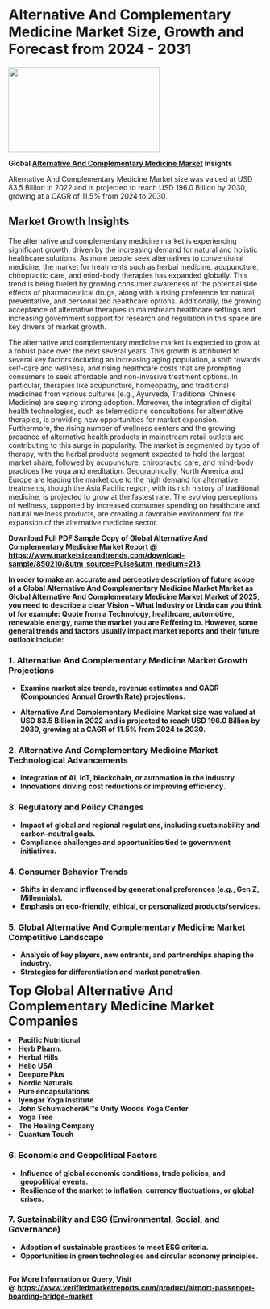 <H1>Alternative And Complementary Medicine Market Size, Growth and Forecast from 2024 - 2031</H1><img class="aligncenter size-medium wp-image-584254" src="https://thirdeyenews.in/wp-content/uploads/2024/09/Global-Market-Research-300x168.jpeg" alt="" width="300" height="168" /><p><strong>Global&nbsp;<a href="https://www.marketsizeandtrends.com/download-sample/850210/&amp;utm_source=Pulse&amp;utm_medium=213">Alternative And Complementary Medicine Market</a> Insights</strong></p><p>Alternative And Complementary Medicine Market size was valued at USD 83.5 Billion in 2022 and is projected to reach USD 196.0 Billion by 2030, growing at a CAGR of 11.5% from 2024 to 2030.</p><p><h2>Market Growth Insights</h2> <p>The alternative and complementary medicine market is experiencing significant growth, driven by the increasing demand for natural and holistic healthcare solutions. As more people seek alternatives to conventional medicine, the market for treatments such as herbal medicine, acupuncture, chiropractic care, and mind-body therapies has expanded globally. This trend is being fueled by growing consumer awareness of the potential side effects of pharmaceutical drugs, along with a rising preference for natural, preventative, and personalized healthcare options. Additionally, the growing acceptance of alternative therapies in mainstream healthcare settings and increasing government support for research and regulation in this space are key drivers of market growth.</p> <p><strong></strong></p> <p>The alternative and complementary medicine market is expected to grow at a robust pace over the next several years. This growth is attributed to several key factors including an increasing aging population, a shift towards self-care and wellness, and rising healthcare costs that are prompting consumers to seek affordable and non-invasive treatment options. In particular, therapies like acupuncture, homeopathy, and traditional medicines from various cultures (e.g., Ayurveda, Traditional Chinese Medicine) are seeing strong adoption. Moreover, the integration of digital health technologies, such as telemedicine consultations for alternative therapies, is providing new opportunities for market expansion. Furthermore, the rising number of wellness centers and the growing presence of alternative health products in mainstream retail outlets are contributing to this surge in popularity. The market is segmented by type of therapy, with the herbal products segment expected to hold the largest market share, followed by acupuncture, chiropractic care, and mind-body practices like yoga and meditation. Geographically, North America and Europe are leading the market due to the high demand for alternative treatments, though the Asia Pacific region, with its rich history of traditional medicine, is projected to grow at the fastest rate. The evolving perceptions of wellness, supported by increased consumer spending on healthcare and natural wellness products, are creating a favorable environment for the expansion of the alternative medicine sector. <p><strong></p><p><span class=""><strong>Download Full PDF Sample Copy of Global Alternative And Complementary Medicine Market Report</strong> @ <a href="https://www.marketsizeandtrends.com/download-sample/850210/&amp;utm_source=Pulse&amp;utm_medium=213" target="_blank">https://www.marketsizeandtrends.com/download-sample/850210/&amp;utm_source=Pulse&amp;utm_medium=213</a></span></p><p>In order to make an accurate and perceptive description of future scope of a Global&nbsp;Alternative And Complementary Medicine Market Market as Global&nbsp;Alternative And Complementary Medicine Market Market of 2025, you need to describe a clear Vision &ndash; What Industry or Linda can you think of for example: Quote from a Technology, healthcare, automotive, renewable energy, name the market you are Reffering to. However, some general trends and factors usually impact market reports and their future outlook include:</p><h3>1.&nbsp;<strong>Alternative And Complementary Medicine Market Growth Projections</strong></h3><ul><li>Examine market size trends, revenue estimates and CAGR (Compounded Annual Growth Rate) projections.</li><li><p>Alternative And Complementary Medicine Market size was valued at USD 83.5 Billion in 2022 and is projected to reach USD 196.0 Billion by 2030, growing at a CAGR of 11.5% from 2024 to 2030.</p></li></ul><h3>2.&nbsp;<strong>Alternative And Complementary Medicine Market Technological Advancements</strong></h3><ul><li>Integration of AI, IoT, blockchain, or automation in the industry.</li><li>Innovations driving cost reductions or improving efficiency.</li></ul><h3>3.&nbsp;<strong>Regulatory and Policy Changes</strong></h3><ul><li>Impact of global and regional regulations, including sustainability and carbon-neutral goals.</li><li>Compliance challenges and opportunities tied to government initiatives.</li></ul><h3>4.&nbsp;<strong>Consumer Behavior Trends</strong></h3><ul><li>Shifts in demand influenced by generational preferences (e.g., Gen Z, Millennials).</li><li>Emphasis on eco-friendly, ethical, or personalized products/services.</li></ul><h3>5.&nbsp;<strong>Global Alternative And Complementary Medicine Market Competitive Landscape</strong></h3><ul><li>Analysis of key players, new entrants, and partnerships shaping the industry.</li><li>Strategies for differentiation and market penetration.</li></ul><p data-pm-slice="1 1 []"><span style="color: inherit; font-family: inherit; font-size: 25px;">Top Global Alternative And Complementary Medicine Market Companies</span></p><div class="" data-test-id=""><p><li>Pacific Nutritional</li><li> Herb Pharm.</li><li> Herbal Hills</li><li> Helio USA</li><li> Deepure Plus</li><li> Nordic Naturals</li><li> Pure encapsulations</li><li> Iyengar Yoga Institute</li><li> John Schumacherâ€™s Unity Woods Yoga Center</li><li> Yoga Tree</li><li> The Healing Company</li><li> Quantum Touch</li></p></div><h3>6.&nbsp;<strong>Economic and Geopolitical Factors</strong></h3><ul><li>Influence of global economic conditions, trade policies, and geopolitical events.</li><li>Resilience of the market to inflation, currency fluctuations, or global crises.</li></ul><h3>7.&nbsp;<strong>Sustainability and ESG (Environmental, Social, and Governance)</strong></h3><ul><li>Adoption of sustainable practices to meet ESG criteria.</li><li>Opportunities in green technologies and circular economy principles.</li></ul><h2><strong style="font-size: 14px;">For More Information or Query, Visit @&nbsp;</strong><a style="background-color: #ffffff; font-size: 14px;" href="https://www.marketsizeandtrends.com/report/alternative-and-complementary-medicine-market/" target="_blank">https://www.verifiedmarketreports.com/product/airport-passenger-boarding-bridge-market</a></h2>
